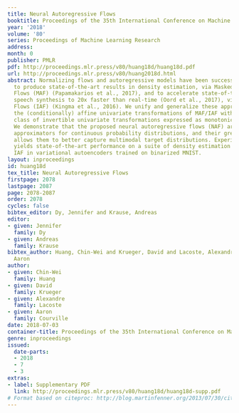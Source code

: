 ```yaml
---
title: Neural Autoregressive Flows
booktitle: Proceedings of the 35th International Conference on Machine Learning
year: '2018'
volume: '80'
series: Proceedings of Machine Learning Research
address: 
month: 0
publisher: PMLR
pdf: http://proceedings.mlr.press/v80/huang18d/huang18d.pdf
url: http://proceedings.mlr.press/v80/huang2018d.html
abstract: Normalizing flows and autoregressive models have been successfully combined
  to produce state-of-the-art results in density estimation, via Masked Autoregressive
  Flows (MAF) (Papamakarios et al., 2017), and to accelerate state-of-the-art WaveNet-based
  speech synthesis to 20x faster than real-time (Oord et al., 2017), via Inverse Autoregressive
  Flows (IAF) (Kingma et al., 2016). We unify and generalize these approaches, replacing
  the (conditionally) affine univariate transformations of MAF/IAF with a more general
  class of invertible univariate transformations expressed as monotonic neural networks.
  We demonstrate that the proposed neural autoregressive flows (NAF) are universal
  approximators for continuous probability distributions, and their greater expressivity
  allows them to better capture multimodal target distributions. Experimentally, NAF
  yields state-of-the-art performance on a suite of density estimation tasks and outperforms
  IAF in variational autoencoders trained on binarized MNIST.
layout: inproceedings
id: huang18d
tex_title: Neural Autoregressive Flows
firstpage: 2078
lastpage: 2087
page: 2078-2087
order: 2078
cycles: false
bibtex_editor: Dy, Jennifer and Krause, Andreas
editor:
- given: Jennifer
  family: Dy
- given: Andreas
  family: Krause
bibtex_author: Huang, Chin-Wei and Krueger, David and Lacoste, Alexandre and Courville,
  Aaron
author:
- given: Chin-Wei
  family: Huang
- given: David
  family: Krueger
- given: Alexandre
  family: Lacoste
- given: Aaron
  family: Courville
date: 2018-07-03
container-title: Proceedings of the 35th International Conference on Machine Learning
genre: inproceedings
issued:
  date-parts:
  - 2018
  - 7
  - 3
extras:
- label: Supplementary PDF
  link: http://proceedings.mlr.press/v80/huang18d/huang18d-supp.pdf
# Format based on citeproc: http://blog.martinfenner.org/2013/07/30/citeproc-yaml-for-bibliographies/
---
```

